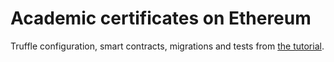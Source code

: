 # Academic certificates on Ethereum

Truffle configuration, smart contracts, migrations and tests from [the tutorial](https://docs.chainstack.com/tutorials/academic-certificates-on-ethereum).
